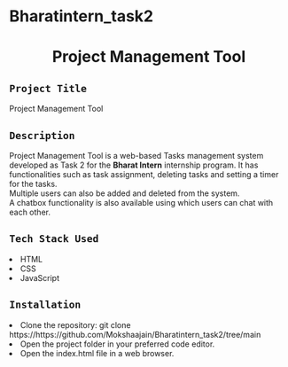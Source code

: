 # Bharatintern_task2

<h1 align="center">
  <a href="# Project Management Tool"></a>
  Project Management Tool
</h1>

## `Project Title`
Project Management Tool

## `Description`
Project Management Tool is a web-based Tasks management system developed as Task 2 for the **Bharat Intern** internship program. It has functionalities such as task assignment, deleting tasks and setting a timer for the tasks.
<br>
Multiple users can also be added and deleted from the system.
<br>
A chatbox functionality is also available using which users can chat with each other.

## `Tech Stack Used`
<li>HTML</li>
<li>CSS</li>
<li>JavaScript</li>

## `Installation`
<li>Clone the repository: git clone https://https://github.com/Mokshaajain/Bharatintern_task2/tree/main </li>
<li>Open the project folder in your preferred code editor.</li>
<li>Open the index.html file in a web browser.</li>
